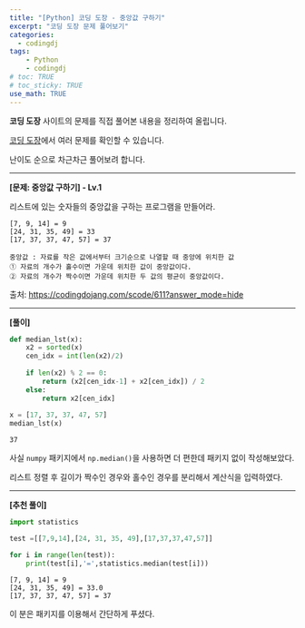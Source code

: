 ```yaml
---
title: "[Python] 코딩 도장 - 중앙값 구하기"
excerpt: "코딩 도장 문제 풀어보기"
categories: 
  - codingdj
tags: 
    - Python
    - codingdj
# toc: TRUE
# toc_sticky: TRUE
use_math: TRUE
---
```


**코딩 도장** 사이트의 문제를 직접 풀어본 내용을 정리하여 올립니다.

[코딩 도장](https://codingdojang.com/)에서 여러 문제를 확인할 수 있습니다.

난이도 순으로 차근차근 풀어보려 합니다.

---

**[문제: 중앙값 구하기] - Lv.1**

리스트에 있는 숫자들의 중앙값을 구하는 프로그램을 만들어라.

```
[7, 9, 14] = 9
[24, 31, 35, 49] = 33
[17, 37, 37, 47, 57] = 37

중앙값 : 자료를 작은 값에서부터 크기순으로 나열할 때 중앙에 위치한 값
① 자료의 개수가 홀수이면 가운데 위치한 값이 중앙값이다.
② 자료의 개수가 짝수이면 가운데 위치한 두 값의 평균이 중앙값이다.
```

출처: <https://codingdojang.com/scode/611?answer_mode=hide>

---

**[풀이]**


```python
def median_lst(x):
    x2 = sorted(x)
    cen_idx = int(len(x2)/2)
    
    if len(x2) % 2 == 0:
        return (x2[cen_idx-1] + x2[cen_idx]) / 2
    else:
        return x2[cen_idx]
    
x = [17, 37, 37, 47, 57]
median_lst(x)
```




    37



사실 `numpy` 패키지에서 `np.median()`을 사용하면 더 편한데 패키지 없이 작성해보았다.

리스트 정렬 후 길이가 짝수인 경우와 홀수인 경우를 분리해서 계산식을 입력하였다.

---

**[추천 풀이]**


```python
import statistics

test =[[7,9,14],[24, 31, 35, 49],[17,37,37,47,57]]

for i in range(len(test)):
    print(test[i],'=',statistics.median(test[i]))
```

    [7, 9, 14] = 9
    [24, 31, 35, 49] = 33.0
    [17, 37, 37, 47, 57] = 37
    

이 분은 패키지를 이용해서 간단하게 푸셨다.

